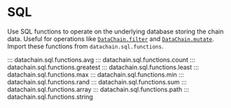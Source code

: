 # SQL

Use SQL functions to operate on the underlying database storing the chain data. Useful
for operations like [`DataChain.filter`](datachain.md#datachain.lib.dc.DataChain.filter)
    and [`DataChain.mutate`](datachain.md#datachain.lib.dc.DataChain.mutate). Import
    these functions from `datachain.sql.functions`.

::: datachain.sql.functions.avg
::: datachain.sql.functions.count
::: datachain.sql.functions.greatest
::: datachain.sql.functions.least
::: datachain.sql.functions.max
::: datachain.sql.functions.min
::: datachain.sql.functions.rand
::: datachain.sql.functions.sum
::: datachain.sql.functions.array
::: datachain.sql.functions.path
::: datachain.sql.functions.string
